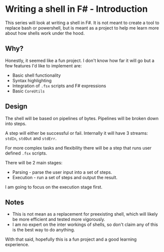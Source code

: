 ﻿<meta name="daria:article_id" content="writing_a_shell_in_fsharp_part_1">
<meta name="daria:title" content="Part 1">
<meta name="daria:title_slug" content="part_1">
<meta name="daria:order" content="0">
<meta name="daria:created_on" content="2022-06-23">
<meta name="daria:tags" content="fsharp">

# Writing a shell in F# - Introduction

This series will look at writing a shell in F#. 
It is not meant to create a tool to replace bash or powershell, 
but is meant as a project to help me learn more about how shells work under the hood.

## Why?

Honestly, it seemed like a fun project. I don't know how far it will go but a few features I'd like to implement are:

* Basic shell functionality
* Syntax highlighting
* Integration of `.fsx` scripts and F# expressions
* Basic `CoreUtils`

## Design

The shell will be based on pipelines of bytes. Pipelines will be broken down into steps.

A step will either be successful or fail. Internally it will have 3 streams: `stdIn`, `stdOut` and `stdErr`.

For more complex tasks and flexibility there will be a step that runs user defined `.fsx` scripts.

There will be 2 main stages:

* Parsing - parse the user input into a set of steps.
* Execution - run a set of steps and output the result.

I am going to focus on the execution stage first.

## Notes

* This is not mean as a replacement for preexisting shell, which will likely be more efficient and tested more vigorously.
* I am no expert on the inter workings of shells, so don't claim any of this is the best way to do anything.

With that said, hopefully this is a fun project and a good learning experience.